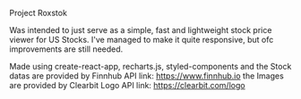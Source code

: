 Project Roxstok

Was intended to just serve as a simple, fast and lightweight stock price viewer for 
US Stocks. I've managed to make it quite responsive, but ofc improvements are still needed.

Made using create-react-app, recharts.js, styled-components
and the Stock datas are provided by Finnhub API
link: https://www.finnhub.io
the Images are provided by Clearbit Logo API
link: https://clearbit.com/logo
